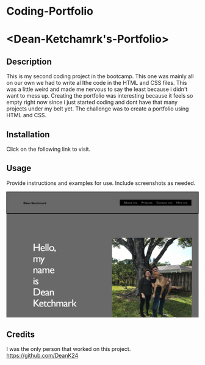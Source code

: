 # Coding-Portfolio
# <Dean-Ketchamrk's-Portfolio>

## Description
This is my second coding project in the bootcamp. This one was mainly all on our own we had to write al lthe code in the HTML and CSS files. This was a little weird and made me nervous to say the least because i didn't want to mess up. Creating the portfolio was interesting because it feels so empty right now since i just started coding and dont have that many projects under my belt yet. The challenge was to create a portfolio using HTML and CSS.


## Installation

Click on the following link to visit.


## Usage

Provide instructions and examples for use. Include screenshots as needed.
  
![Screenshot](/assets/images/Portfolio-screenshot.png)


## Credits
I was the only person that worked on this project.
https://github.com/DeanK24
